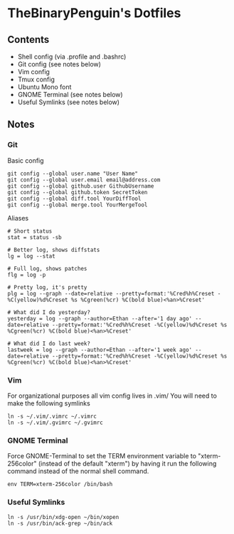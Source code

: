 # TheBinaryPenguin's Dotfiles

## Contents

- Shell config (via .profile and .bashrc)
- Git config (see notes below)
- Vim config
- Tmux config
- Ubuntu Mono font
- GNOME Terminal (see notes below)
- Useful Symlinks (see notes below)

## Notes

### Git

Basic config

```
git config --global user.name "User Name"
git config --global user.email email@address.com
git config --global github.user GithubUsername
git config --global github.token SecretToken
git config --global diff.tool YourDiffTool
git config --global merge.tool YourMergeTool

```

Aliases

```
# Short status
stat = status -sb

# Better log, shows diffstats
lg = log --stat

# Full log, shows patches
flg = log -p

# Pretty log, it's pretty
plg = log --graph --date=relative --pretty=format:'%Cred%h%Creset -%C(yellow)%d%Creset %s %Cgreen(%cr) %C(bold blue)<%an>%Creset'

# What did I do yesterday?
yesterday = log --graph --author=Ethan --after='1 day ago' --date=relative --pretty=format:'%Cred%h%Creset -%C(yellow)%d%Creset %s %Cgreen(%cr) %C(bold blue)<%an>%Creset'

# What did I do last week?
lastweek = log --graph --author=Ethan --after='1 week ago' --date=relative --pretty=format:'%Cred%h%Creset -%C(yellow)%d%Creset %s %Cgreen(%cr) %C(bold blue)<%an>%Creset'
```

### Vim

For organizational purposes all vim config lives in .vim/ You will need to make the following symlinks

```
ln -s ~/.vim/.vimrc ~/.vimrc
ln -s ~/.vim/.gvimrc ~/.gvimrc
```

### GNOME Terminal

Force GNOME-Terminal to set the TERM environment variable to "xterm-256color"
(instead of the default "xterm") by having it run the following command instead of the normal shell command.

```
env TERM=xterm-256color /bin/bash
```

### Useful Symlinks

```
ln -s /usr/bin/xdg-open ~/bin/xopen
ln -s /usr/bin/ack-grep ~/bin/ack
```

